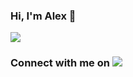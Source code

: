 ### Hi, I'm Alex 👋
![](https://user-images.githubusercontent.com/46390937/120038829-3ea97200-bfda-11eb-8978-17d40b475415.jpg)

### Connect with me on <a href="https://www.linkedin.com/in/alxmendez/"><img src="https://img.shields.io/badge/linkedin-%230077B5.svg?&style=for-the-badge&logo=linkedin&logoColor=white"/></a>


<!--
**Alexus167/Alexus167** is a ✨ _special_ ✨ repository because its `README.md` (this file) appears on your GitHub profile.

Here are some ideas to get you started:

- 🔭 I’m currently working on ...
- 🌱 I’m currently learning ...
- 👯 I’m looking to collaborate on ...
- 🤔 I’m looking for help with ...
- 💬 Ask me about ...
- 📫 How to reach me: ...
- 😄 Pronouns: ...
- ⚡ Fun fact: ...
-->
